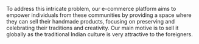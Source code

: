 To address this intricate problem, our e-commerce platform aims to empower individuals from these communities by providing a space where they can sell their handmade products, focusing on preserving and celebrating their traditions and creativity. Our main motive is to sell it globally as the traditional Indian culture is very attractive to the foreigners. 
